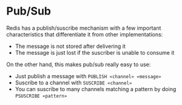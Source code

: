 # Pub/Sub
Redis has a publish/suscribe mechanism with a few important characteristics that differentiate it from other implementations:

* The message is not stored after delivering it
* The message is just lost if the suscriber is unable to consume it

On the other hand, this makes pub/sub really easy to use:

* Just publish a message with `PUBLISH «channel» «message»`
* Suscribe to a channel with `SUSCRIBE «channel»`
* You can suscribe to many channels matching a pattern by doing `PSUSCRIBE «pattern»`
